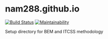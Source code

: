 # nam288.github.io

[![Build Status](https://travis-ci.org/nam288/nam288.github.io.svg?branch=master)](https://travis-ci.org/nam288/nam288.github.io)
[![Maintainability](https://api.codeclimate.com/v1/badges/25a3774116a651dbefeb/maintainability)](https://codeclimate.com/github/nam288/nam288.github.io/maintainability)

Setup directory for BEM and ITCSS methodology
